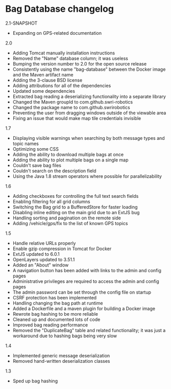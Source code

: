 # Bag Database changelog

2.1-SNAPSHOT

- Expanding on GPS-related documentation

2.0

- Adding Tomcat manually installation instructions
- Removed the "Name" database column; it was useless
- Bumping the version number to 2.0 for the open source release
- Consistently using the name "bag-database" between the Docker image and the Maven artifact name
- Adding the 3-clause BSD license
- Adding attributions for all of the dependencies
- Updated some dependencies
- Extracted bag reading a deserializing functionality into a separate library
- Changed the Maven groupId to com.github.swri-robotics
- Changed the package name to com.github.swrirobotics
- Preventing the user from dragging windows outside of the viewable area
- Fixing an issue that would make map tile credentials invisible

1.7

- Displaying visible warnings when searching by both message types and topic names
- Optimizing some CSS
- Adding the ability to download multiple bags at once
- Adding the ability to plot multiple bags on a single map
- Couldn't save bag files
- Couldn't search on the description field
- Using the Java 1.8 stream operators where possible for parallelizability

1.6

- Adding checkboxes for controlling the full text search fields
- Enabling filtering for all grid columns
- Switching the Bag grid to a BufferedStore for faster loading
- Disabling inline editing on the main grid due to an ExtJS bug
- Handling sorting and pagination on the remote side
- Adding /vehicle/gps/fix to the list of known GPS topics

1.5

- Handle relative URLs properly
- Enable gzip compression in Tomcat for Docker
- ExtJS updated to 6.0.1
- OpenLayers updated to 3.51.1
- Added an "About" window
- A navigation button has been added with links to the admin and config pages
- Administrative privileges are required to access the admin and config pages
- The admin password can be set through the config file on startup
- CSRF protection has been implemented
- Handling changing the bag path at runtime
- Added a Dockerfile and a maven plugin for building a Docker image
- Rewrote bag hashing to be more reliable
- Cleaned up and documented lots of code
- Improved bag reading performance
- Removed the "DuplicateBag" table and related functionality; it was just a workaround due to hashing bags being very slow

1.4

- Implemented generic message deserialization
- Removed hand-written deserialization classes

1.3

- Sped up bag hashing
